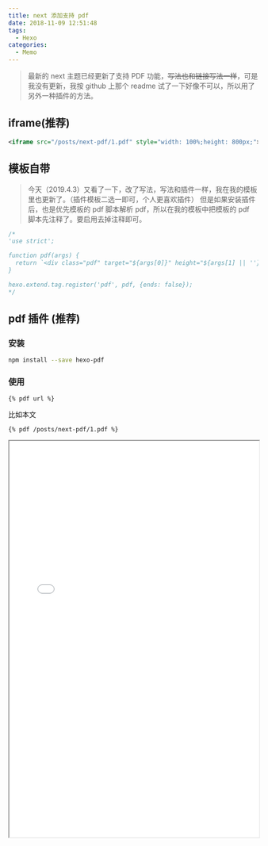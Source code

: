 ```yaml
---
title: next 添加支持 pdf
date: 2018-11-09 12:51:48
tags:
  - Hexo
categories:
  - Memo
---
```


> 最新的 next 主题已经更新了支持 PDF 功能，~~写法也和链接写法一样~~，可是我没有更新，我按 github 上那个 readme 试了一下好像不可以，所以用了另外一种插件的方法。

## iframe(推荐)

```xml
<iframe src="/posts/next-pdf/1.pdf" style="width: 100%;height: 800px;"></iframe>
```

## 模板自带

> 今天（2019.4.3）又看了一下，改了写法，写法和插件一样，我在我的模板里也更新了。（插件模板二选一即可，个人更喜欢插件）
> 但是如果安装插件后，也是优先模板的 pdf 脚本解析 pdf，所以在我的模板中把模板的 pdf 脚本先注释了。要启用去掉注释即可。

```js next\scripts\tags\pdf.swig
/*
'use strict';

function pdf(args) {
  return `<div class="pdf" target="${args[0]}" height="${args[1] || ''}"></div>`;
}

hexo.extend.tag.register('pdf', pdf, {ends: false});
*/
```

## pdf 插件 (推荐)

### 安装

```bash
npm install --save hexo-pdf
```

### 使用

```
{% pdf url %}
```

比如本文

```
{% pdf /posts/next-pdf/1.pdf %}
```

<iframe src="/posts/next-pdf/1.pdf" style="width: 100%;height: 800px;"></iframe>
